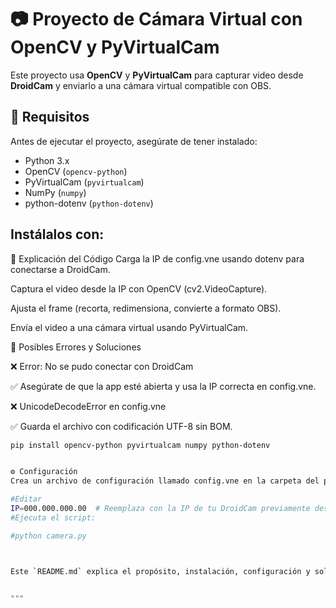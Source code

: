 ﻿# 📷 Proyecto de Cámara Virtual con OpenCV y PyVirtualCam

Este proyecto usa **OpenCV** y **PyVirtualCam** para capturar video desde **DroidCam** y enviarlo a una cámara virtual compatible con OBS.

## 🚀 Requisitos

Antes de ejecutar el proyecto, asegúrate de tener instalado:

- Python 3.x
- OpenCV (`opencv-python`)
- PyVirtualCam (`pyvirtualcam`)
- NumPy (`numpy`)
- python-dotenv (`python-dotenv`)

## Instálalos con:

📝 Explicación del Código
Carga la IP de config.vne usando dotenv para conectarse a DroidCam.

Captura el video desde la IP con OpenCV (cv2.VideoCapture).

Ajusta el frame (recorta, redimensiona, convierte a formato OBS).

Envía el video a una cámara virtual usando PyVirtualCam.

🔧 Posibles Errores y Soluciones

❌ Error: No se pudo conectar con DroidCam

✅ Asegúrate de que la app esté abierta y usa la IP correcta en config.vne.

❌ UnicodeDecodeError en config.vne

✅ Guarda el archivo con codificación UTF-8 sin BOM.





```sh
pip install opencv-python pyvirtualcam numpy python-dotenv


⚙️ Configuración
Crea un archivo de configuración llamado config.vne en la carpeta del proyecto:

#Editar
IP=000.000.000.00  # Reemplaza con la IP de tu DroidCam previamente descargada en tu mobil
#Ejecuta el script:

#python camera.py



Este `README.md` explica el propósito, instalación, configuración y solución de errores. 🚀 ¿Quieres agregar algo más? 😎


"""
